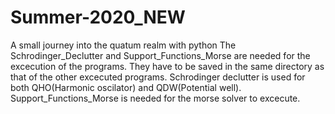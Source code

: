 # Summer-2020_NEW
A small journey into the quatum realm with python
The Schrodinger_Declutter and Support_Functions_Morse are needed for the excecution of the programs. They have to be saved in the same directory as that of the other excecuted programs.
Schrodinger declutter is used for both QHO(Harmonic oscilator) and QDW(Potential well). Support_Functions_Morse is needed for the morse solver to excecute.
